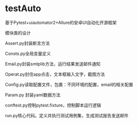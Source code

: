 # testAuto
基于Pytest+uiautomator2+Allure的安卓UI自动化开源框架

模块类的设计

Assert.py封装断言方法

Consts.py全局变量定义

Email.py封装smtplib方法，运行结果发送邮件通知

Operat.py封住app点击，文本框输入文字，截图方法

Config.py读取配置文件，包裹：不同环境的配置，email的相关配置

Param.py 封装yaml数据方法

conftest.py控制pytest.fixture，控制脚本运行逻辑

run.py核心代码。定义并执行测试用例集，生成测试报告发送邮件
